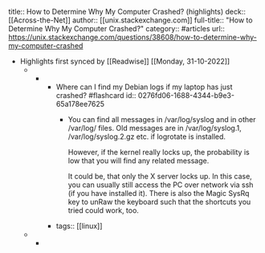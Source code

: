 title:: How to Determine Why My Computer Crashed? (highlights)
deck:: [[Across-the-Net]]
author:: [[unix.stackexchange.com]]
full-title:: "How to Determine Why My Computer Crashed?"
category:: #articles
url:: https://unix.stackexchange.com/questions/38608/how-to-determine-why-my-computer-crashed

- Highlights first synced by [[Readwise]] [[Monday, 31-10-2022]]
	- -
		- Where can I find my Debian logs if my laptop has just crashed? #flashcard
		  id:: 0276fd06-1688-4344-b9e3-65a178ee7625
			- You can find all messages in /var/log/syslog and in other /var/log/ files. Old messages are in /var/log/syslog.1, /var/log/syslog.2.gz etc. if logrotate is installed.
			  
			  However, if the kernel really locks up, the probability is low that you will find any related message.
			  
			  It could be, that only the X server locks up. In this case, you can usually still access the PC over network via ssh (if you have installed it). There is also the  Magic SysRq key to unRaw the keyboard such that the shortcuts you tried could work, too.
		- tags:: [[linux]]
	- -
